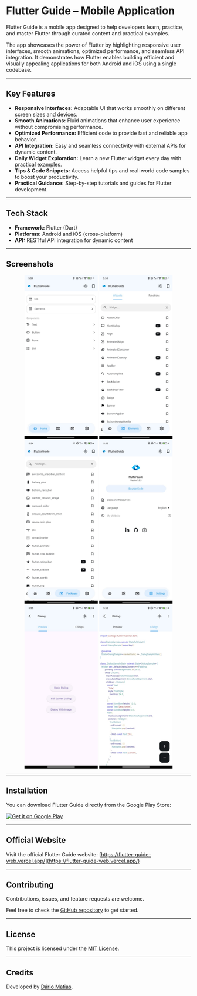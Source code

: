 # Flutter Guide – Mobile Application

Flutter Guide is a mobile app designed to help developers learn, practice, and master Flutter through curated content and practical examples.

The app showcases the power of Flutter by highlighting responsive user interfaces, smooth animations, optimized performance, and seamless API integration. It demonstrates how Flutter enables building efficient and visually appealing applications for both Android and iOS using a single codebase.

---

## Key Features

* **Responsive Interfaces:** Adaptable UI that works smoothly on different screen sizes and devices.  
* **Smooth Animations:** Fluid animations that enhance user experience without compromising performance.  
* **Optimized Performance:** Efficient code to provide fast and reliable app behavior.  
* **API Integration:** Easy and seamless connectivity with external APIs for dynamic content.  
* **Daily Widget Exploration:** Learn a new Flutter widget every day with practical examples.  
* **Tips & Code Snippets:** Access helpful tips and real-world code samples to boost your productivity.  
* **Practical Guidance:** Step-by-step tutorials and guides for Flutter development.

---

## Tech Stack

* **Framework:** Flutter (Dart)  
* **Platforms:** Android and iOS (cross-platform)  
* **API:** RESTful API integration for dynamic content

---

## Screenshots

<div align="center">
  <img src="screenshots/flutter_guide_screen_1.jpeg" width="200" />
  <img src="screenshots/flutter_guide_screen_2.jpeg" width="200" />
  <img src="screenshots/flutter_guide_screen_3.jpeg" width="200" />
  <img src="screenshots/flutter_guide_screen_4.jpeg" width="200" />
  <img src="screenshots/flutter_guide_screen_5.jpeg" width="200" />
  <img src="screenshots/flutter_guide_screen_6.jpeg" width="200" />
</div>

---

## Installation

You can download Flutter Guide directly from the Google Play Store:

[![Get it on Google Play](https://play.google.com/intl/en_us/badges/static/images/badges/en_badge_web_generic.png)](https://play.google.com/store/apps/details?id=com.dariomatias.flutter_guide)

---

## Official Website

Visit the official Flutter Guide website:
[https://flutter-guide-web.vercel.app/](https://flutter-guide-web.vercel.app/)

---

## Contributing

Contributions, issues, and feature requests are welcome.

Feel free to check the [GitHub repository](https://github.com/dariomatias-dev/flutter_guide_app) to get started.

---

## License

This project is licensed under the [MIT License](./LICENSE).

---

## Credits

Developed by [Dário Matias](https://github.com/dariomatias-dev).
